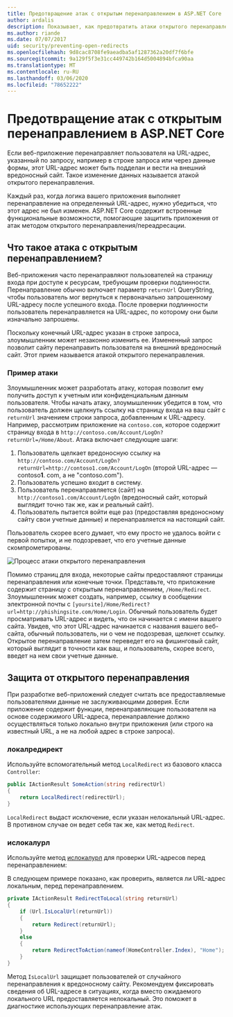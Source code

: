 ```yaml
---
title: Предотвращение атак с открытым перенаправлением в ASP.NET Core
author: ardalis
description: Показывает, как предотвратить атаки открытого перенаправления в приложении ASP.NET Core
ms.author: riande
ms.date: 07/07/2017
uid: security/preventing-open-redirects
ms.openlocfilehash: 9d8cac8708fe9aeadba5af1287362a20df7f6bfe
ms.sourcegitcommit: 9a129f5f3e31cc449742b164d5004894bfca90aa
ms.translationtype: MT
ms.contentlocale: ru-RU
ms.lasthandoff: 03/06/2020
ms.locfileid: "78652222"
---
```

# <a name="prevent-open-redirect-attacks-in-aspnet-core"></a>Предотвращение атак с открытым перенаправлением в ASP.NET Core

Если веб-приложение перенаправляет пользователя на URL-адрес, указанный по запросу, например в строке запроса или через данные формы, этот URL-адрес может быть подделан и вести на внешний вредоносный сайт. Такое изменение данных называется атакой открытого перенаправления.

Каждый раз, когда логика вашего приложения выполняет перенаправление на определенный URL-адрес, нужно убедиться, что этот адрес не был изменен. ASP.NET Core содержит встроенные функциональные возможности, помогающие защитить приложения от атак методом открытого перенаправления/переадресации.

## <a name="what-is-an-open-redirect-attack"></a>Что такое атака с открытым перенаправлением?

Веб-приложения часто перенаправляют пользователей на страницу входа при доступе к ресурсам, требующим проверки подлинности. Перенаправление обычно включает параметр `returnUrl` QueryString, чтобы пользователь мог вернуться к первоначально запрошенному URL-адресу после успешного входа. После проверки подлинности пользователь перенаправляется на URL-адрес, по которому они были изначально запрошены.

Поскольку конечный URL-адрес указан в строке запроса, злоумышленник может незаконно изменить ее. Измененный запрос позволит сайту перенаправить пользователя на внешний вредоносный сайт. Этот прием называется атакой открытого перенаправления.

### <a name="an-example-attack"></a>Пример атаки

Злоумышленник может разработать атаку, которая позволит ему получить доступ к учетным или конфиденциальным данным пользователя. Чтобы начать атаку, злоумышленник убедится в том, что пользователь должен щелкнуть ссылку на страницу входа на ваш сайт с `returnUrl` значением строки запроса, добавленным к URL-адресу. Например, рассмотрим приложение на `contoso.com`, которое содержит страницу входа в `http://contoso.com/Account/LogOn?returnUrl=/Home/About`. Атака включает следующие шаги:

1. Пользователь щелкает вредоносную ссылку на `http://contoso.com/Account/LogOn?returnUrl=http://contoso1.com/Account/LogOn` (второй URL-адрес — contoso**1**. com, а не "contoso.com").
2. Пользователь успешно входит в систему.
3. Пользователь перенаправляется (сайт) на `http://contoso1.com/Account/LogOn` (вредоносный сайт, который выглядит точно так же, как и реальный сайт).
4. Пользователь пытается войти еще раз (предоставляя вредоносному сайту свои учетные данные) и перенаправляется на настоящий сайт.

Пользователь скорее всего думает, что ему просто не удалось войти с первой попытки, и не подозревает, что его учетные данные скомпрометированы.

![Процесс атаки открытого перенаправления](preventing-open-redirects/_static/open-redirection-attack-process.png)

Помимо страниц для входа, некоторые сайты предоставляют страницы перенаправления или конечные точки. Представьте, что приложение содержит страницу с открытым перенаправлением, `/Home/Redirect`. Злоумышленник может создать, например, ссылку в сообщении электронной почты с `[yoursite]/Home/Redirect?url=http://phishingsite.com/Home/Login`. Обычный пользователь будет просматривать URL-адрес и видеть, что он начинается с имени вашего сайта. Увидев, что этот URL-адрес начинается с названия вашего веб-сайта, обычный пользователь, ни о чем не подозревая, щелкнет ссылку. Открытое перенаправление затем переведет его на фишинговый сайт, который выглядит в точности как ваш, и пользователь, скорее всего, введет на нем свои учетные данные.

## <a name="protecting-against-open-redirect-attacks"></a>Защита от открытого перенаправления

При разработке веб-приложений следует считать все предоставляемые пользователями данные не заслуживающими доверия. Если приложение содержит функции, перенаправляющие пользователя на основе содержимого URL-адреса, перенаправление должно осуществляться только локально внутри приложения (или строго на известный URL, а не на любой адрес в строке запроса).

### <a name="localredirect"></a>локалредирект

Используйте вспомогательный метод `LocalRedirect` из базового класса `Controller`:

```csharp
public IActionResult SomeAction(string redirectUrl)
{
    return LocalRedirect(redirectUrl);
}
```

`LocalRedirect` выдаст исключение, если указан нелокальный URL-адрес. В противном случае он ведет себя так же, как метод `Redirect`.

### <a name="islocalurl"></a>ислокалурл

Используйте метод [ислокалурл](/dotnet/api/Microsoft.AspNetCore.Mvc.IUrlHelper.islocalurl#Microsoft_AspNetCore_Mvc_IUrlHelper_IsLocalUrl_System_String_) для проверки URL-адресов перед перенаправлением:

В следующем примере показано, как проверить, является ли URL-адрес локальным, перед перенаправлением.

```csharp
private IActionResult RedirectToLocal(string returnUrl)
{
    if (Url.IsLocalUrl(returnUrl))
    {
        return Redirect(returnUrl);
    }
    else
    {
        return RedirectToAction(nameof(HomeController.Index), "Home");
    }
}
```

Метод `IsLocalUrl` защищает пользователей от случайного перенаправления к вредоносному сайту. Рекомендуем фиксировать сведения об URL-адресе в ситуациях, когда вместо ожидаемого локального URL предоставляется нелокальный. Это поможет в диагностике использующих перенаправление атак.
